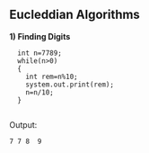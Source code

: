 ## Eucleddian Algorithms

**1) Finding Digits**

  ```
    int n=7789;
    while(n>0)
    {
      int rem=n%10;
      system.out.print(rem);
      n=n/10;
    }
    
  ```

Output:

```
7 7 8  9
```
